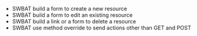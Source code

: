 - SWBAT build a form to create a new resource
- SWBAT build a form to edit an existing resource
- SWBAT build a link or a form to delete a resource
- SWBAT use method override to send actions other than GET and POST